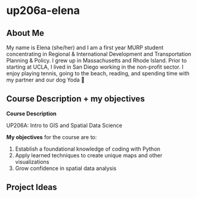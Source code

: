 # up206a-elena
## About Me
My name is Elena (she/her) and I am a first year MURP student concentrating in Regional & International Development and Transportation Planning & Policy. I grew up in Massachusetts and Rhode Island. Prior to starting at UCLA, I lived in San Diego working in the non-profit sector. I enjoy playing tennis, going to the beach, reading, and spending time with my partner and our dog Yoda :dog: 
## Course Description + my objectives
**Course Description**

UP206A: Intro to GIS and Spatial Data Science

**My objectives** for the course are to:

1. Establish a foundational knowledge of coding with Python
2. Apply learned techniques to create unique maps and other visualizations
3. Grow confidence in spatial data analysis
## Project Ideas
